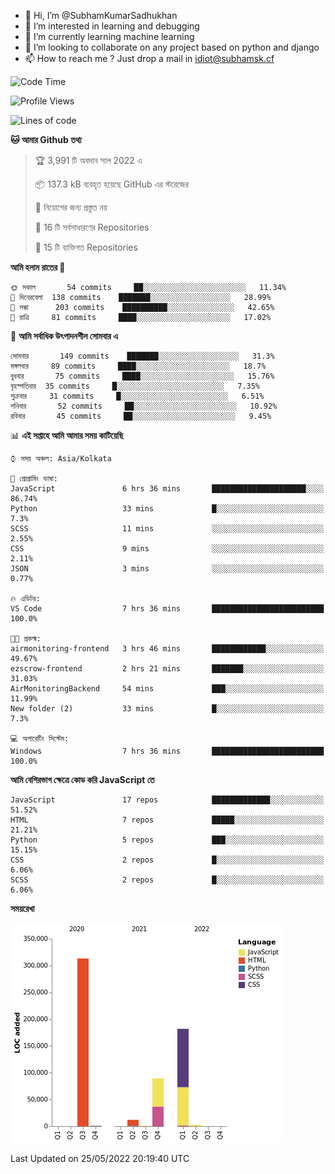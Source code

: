 - 👋 Hi, I’m @SubhamKumarSadhukhan
- 👀 I’m interested in learning and debugging
- 🌱 I’m currently learning machine learning
- 💞️ I’m looking to collaborate on any project based on python and django
- 📫 How to reach me ?
      Just drop a mail in idiot@subhamsk.cf

<!---
SubhamKumarSadhukhan/SubhamKumarSadhukhan is a ✨ special ✨ repository because its `README.md` (this file) appears on your GitHub profile.
You can click the Preview link to take a look at your changes.
--->


<!--START_SECTION:waka-->
![Code Time](http://img.shields.io/badge/Code%20Time-502%20hrs%205%20mins-blue)

![Profile Views](http://img.shields.io/badge/%E0%A6%AA%E0%A7%8D%E0%A6%B0%E0%A7%8B%E0%A6%AB%E0%A6%BE%E0%A6%87%E0%A6%B2%20%E0%A6%A6%E0%A6%B0%E0%A7%8D%E0%A6%B6%E0%A6%A8-4-blue)

![Lines of code](https://img.shields.io/badge/%E0%A6%B9%E0%A7%8D%E0%A6%AF%E0%A6%BE%E0%A6%B2%E0%A7%8B%20%E0%A6%93%E0%A6%AF%E0%A6%BC%E0%A6%BE%E0%A6%B0%E0%A7%8D%E0%A6%B2%E0%A7%8D%E0%A6%A1%20%E0%A6%A5%E0%A7%87%E0%A6%95%E0%A7%87%20%E0%A6%86%E0%A6%AE%E0%A6%BF%20%E0%A6%B2%E0%A6%BF%E0%A6%96%E0%A7%87%E0%A6%9B%E0%A6%BF-600%20Thousand%20%E0%A6%95%E0%A7%8B%E0%A6%A1%E0%A7%87%E0%A6%B0%20%E0%A6%B2%E0%A6%BE%E0%A6%87%E0%A6%A8-blue)

**🐱 আমার Github তথ্য** 

> 🏆 3,991 টি অবদান সাল 2022 এ
 > 
> 📦 137.3 kB ব্যবহৃত হয়েছে GitHub এর স্টরেজের 
 > 
> 🚫 নিয়োগের জন্য প্রস্তুত নয়
 > 
> 📜 16 টি সর্বসাধারণের Repositories 
 > 
> 🔑 15 টি ব্যক্তিগত Repositories  
 > 
**আমি হলাম রাতের 🦉** 

```text
🌞 সকাল       54 commits     ██░░░░░░░░░░░░░░░░░░░░░░░   11.34% 
🌆 দিনেরবেলা  138 commits    ███████░░░░░░░░░░░░░░░░░░   28.99% 
🌃 সন্ধা      203 commits    ██████████░░░░░░░░░░░░░░░   42.65% 
🌙 রাত্রি     81 commits     ████░░░░░░░░░░░░░░░░░░░░░   17.02%

```
📅 **আমি সর্বাধিক উৎপাদনশীল সোমবার এ** 

```text
সোমবার       149 commits    ███████░░░░░░░░░░░░░░░░░░   31.3% 
মঙ্গলবার     89 commits     ████░░░░░░░░░░░░░░░░░░░░░   18.7% 
বুধবার       75 commits     ████░░░░░░░░░░░░░░░░░░░░░   15.76% 
বৃহস্পতিবার  35 commits     █░░░░░░░░░░░░░░░░░░░░░░░░   7.35% 
শুক্রবার     31 commits     █░░░░░░░░░░░░░░░░░░░░░░░░   6.51% 
শনিবার       52 commits     ██░░░░░░░░░░░░░░░░░░░░░░░   10.92% 
রবিবার       45 commits     ██░░░░░░░░░░░░░░░░░░░░░░░   9.45%

```


📊 **এই সপ্তাহে আমি আমার সময় কাটিয়েছি** 

```text
⌚︎ সময় অঞ্চল: Asia/Kolkata

💬 প্রোগ্রামিং ভাষা: 
JavaScript               6 hrs 36 mins       █████████████████████░░░░   86.74% 
Python                   33 mins             █░░░░░░░░░░░░░░░░░░░░░░░░   7.3% 
SCSS                     11 mins             ░░░░░░░░░░░░░░░░░░░░░░░░░   2.55% 
CSS                      9 mins              ░░░░░░░░░░░░░░░░░░░░░░░░░   2.11% 
JSON                     3 mins              ░░░░░░░░░░░░░░░░░░░░░░░░░   0.77%

🔥 এডিটর: 
VS Code                  7 hrs 36 mins       █████████████████████████   100.0%

🐱‍💻 প্রকল্ম: 
airmonitoring-frontend   3 hrs 46 mins       ████████████░░░░░░░░░░░░░   49.67% 
ezscrow-frontend         2 hrs 21 mins       ███████░░░░░░░░░░░░░░░░░░   31.03% 
AirMonitoringBackend     54 mins             ███░░░░░░░░░░░░░░░░░░░░░░   11.99% 
New folder (2)           33 mins             █░░░░░░░░░░░░░░░░░░░░░░░░   7.3%

💻 অপারেটিং সিস্টেম: 
Windows                  7 hrs 36 mins       █████████████████████████   100.0%

```

**আমি বেশিরভাগ ক্ষেত্রে কোড করি JavaScript তে** 

```text
JavaScript               17 repos            █████████████░░░░░░░░░░░░   51.52% 
HTML                     7 repos             █████░░░░░░░░░░░░░░░░░░░░   21.21% 
Python                   5 repos             ███░░░░░░░░░░░░░░░░░░░░░░   15.15% 
CSS                      2 repos             █░░░░░░░░░░░░░░░░░░░░░░░░   6.06% 
SCSS                     2 repos             █░░░░░░░░░░░░░░░░░░░░░░░░   6.06%

```


**সময়রেখা**

![Chart not found](https://raw.githubusercontent.com/SubhamKumarSadhukhan/SubhamKumarSadhukhan/main/charts/bar_graph.png) 


 Last Updated on 25/05/2022 20:19:40 UTC
<!--END_SECTION:waka-->
